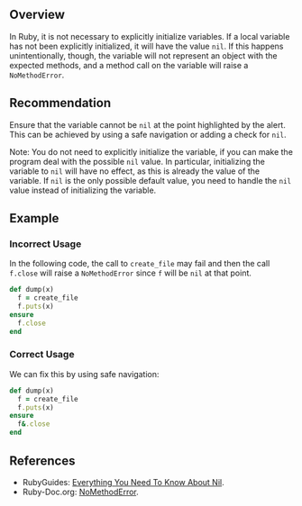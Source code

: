## Overview
In Ruby, it is not necessary to explicitly initialize variables.
If a local variable has not been explicitly initialized, it will have the value `nil`. If this happens unintentionally, though, the variable will not represent an object with the expected methods, and a method call on the variable will raise a `NoMethodError`.

## Recommendation

Ensure that the variable cannot be `nil` at the point highlighted by the alert.
This can be achieved by using a safe navigation or adding a check for `nil`.

Note: You do not need to explicitly initialize the variable, if you can make the program deal with the possible `nil` value. In particular, initializing the variable to `nil` will have no effect, as this is already the value of the variable. If `nil` is the only possible default value, you need to handle the `nil` value instead of initializing the variable.

## Example

### Incorrect Usage

In the following code, the call to `create_file` may fail and then the call `f.close` will raise a `NoMethodError` since `f` will be `nil` at that point.

```ruby
def dump(x)
  f = create_file
  f.puts(x)
ensure
  f.close
end
```

### Correct Usage

We can fix this by using safe navigation:
```ruby
def dump(x)
  f = create_file
  f.puts(x)
ensure
  f&.close
end
```

## References

- RubyGuides: [Everything You Need To Know About Nil](https://www.rubyguides.com/2018/01/ruby-nil/).
- Ruby-Doc.org: [NoMethodError](https://ruby-doc.org/core-2.6.5/NoMethodError.html).

